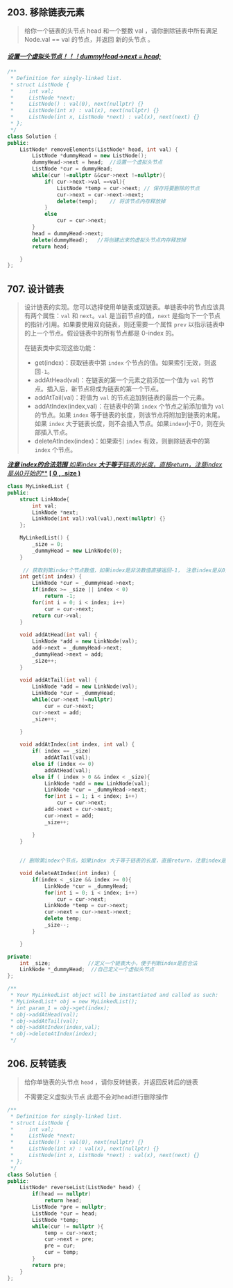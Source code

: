 ## 203. 移除链表元素

> 给你一个链表的头节点 head 和一个整数 val ，请你删除链表中所有满足 Node.val == val 的节点，并返回 新的头节点 。
>
> [203. 移除链表元素]: https://leetcode.cn/problems/remove-linked-list-elements/

#### ***<u>设置一个虚拟头节点！！！dummyHead->next = head;</u>***

```c++
/**
 * Definition for singly-linked list.
 * struct ListNode {
 *     int val;
 *     ListNode *next;
 *     ListNode() : val(0), next(nullptr) {}
 *     ListNode(int x) : val(x), next(nullptr) {}
 *     ListNode(int x, ListNode *next) : val(x), next(next) {}
 * };
 */
class Solution {
public:
    ListNode* removeElements(ListNode* head, int val) {
        ListNode *dummyHead = new ListNode();
        dummyHead->next = head;  //设置一个虚拟头节点
        ListNode *cur = dummyHead;
        while(cur !=nullptr &&cur->next !=nullptr){  
            if( cur->next->val ==val){
                ListNode *temp = cur->next; // 保存将要删除的节点
                cur->next = cur->next->next;
                delete(temp);    // 将该节点内存释放掉
            }
            else
                cur = cur->next;
        }
        head = dummyHead->next;
        delete(dummyHead);   //将创建出来的虚拟头节点内存释放掉
        return head;

    }
};
```

## 707. 设计链表

> [设计链表]: https://leetcode.cn/problems/design-linked-list/
>
> 设计链表的实现。您可以选择使用单链表或双链表。单链表中的节点应该具有两个属性：`val` 和 `next`。`val` 是当前节点的值，`next` 是指向下一个节点的指针/引用。如果要使用双向链表，则还需要一个属性 `prev` 以指示链表中的上一个节点。假设链表中的所有节点都是 0-index 的。
>
> 在链表类中实现这些功能：
>
> - get(index)：获取链表中第 `index` 个节点的值。如果索引无效，则返回`-1`。
> - addAtHead(val)：在链表的第一个元素之前添加一个值为 `val` 的节点。插入后，新节点将成为链表的第一个节点。
> - addAtTail(val)：将值为 `val` 的节点追加到链表的最后一个元素。
> - addAtIndex(index,val)：在链表中的第 `index` 个节点之前添加值为 `val` 的节点。如果 `index` 等于链表的长度，则该节点将附加到链表的末尾。如果 `index` 大于链表长度，则不会插入节点。如果`index`小于0，则在头部插入节点。
> - deleteAtIndex(index)：如果索引 `index` 有效，则删除链表中的第 `index` 个节点。

<u>***注意 index的合法范围**   如果index **大于等于**链表的长度，直接return，注意**index是从0开始的***</u>     **<u>[ 0  , _size )</u>**

```c++
class MyLinkedList {
public:
    struct LinkNode{
        int val;
        LinkNode *next;
        LinkNode(int val):val(val),next(nullptr) {}
    };

    MyLinkedList() {
        _size = 0;
        _dummyHead = new LinkNode(0);
    }
    
     // 获取到第index个节点数值，如果index是非法数值直接返回-1， 注意index是从0开始的，第0个节点就是头结点
    int get(int index) {
        LinkNode *cur = _dummyHead->next;
        if(index >= _size || index < 0)
            return -1;
        for(int i = 0; i < index; i++)
            cur = cur->next;
        return cur->val;
    }
    
    void addAtHead(int val) {
        LinkNode *add = new LinkNode(val);
        add->next = _dummyHead->next;
        _dummyHead->next = add;
        _size++;
    }
    
    void addAtTail(int val) {
        LinkNode *add = new LinkNode(val);
        LinkNode *cur = _dummyHead;
        while(cur->next !=nullptr)
            cur = cur->next;
        cur->next = add;
        _size++;

    }
    
    void addAtIndex(int index, int val) {
        if( index == _size)
            addAtTail(val);
        else if (index <= 0)
            addAtHead(val);
        else if ( index > 0 && index < _size){
            LinkNode *add = new LinkNode(val);
            LinkNode *cur = _dummyHead->next;
            for(int i = 1; i < index; i++)
                cur = cur->next;
            add->next = cur->next;
            cur->next = add;
            _size++;

        }
    }
    
    
    // 删除第index个节点，如果index 大于等于链表的长度，直接return，注意index是从0开始的

    void deleteAtIndex(int index) {
        if(index < _size && index >= 0){
            LinkNode *cur = _dummyHead;
            for(int i = 0; i < index; i++)
                cur = cur->next;
            LinkNode *temp = cur->next;
            cur->next = cur->next->next;
            delete temp;
            _size--;
        }

    }

private:
    int _size;            //定义一个链表大小，便于判断index是否合法
    LinkNode *_dummyHead;  //自己定义一个虚拟头节点
};

/**
 * Your MyLinkedList object will be instantiated and called as such:
 * MyLinkedList* obj = new MyLinkedList();
 * int param_1 = obj->get(index);
 * obj->addAtHead(val);
 * obj->addAtTail(val);
 * obj->addAtIndex(index,val);
 * obj->deleteAtIndex(index);
 */
```



## 206. 反转链表

> [反转链表]: https://leetcode.cn/problems/reverse-linked-list/
>
> 给你单链表的头节点 `head` ，请你反转链表，并返回反转后的链表
>
> 不需要定义虚拟头节点  此题不会对head进行删除操作

```c++
/**
 * Definition for singly-linked list.
 * struct ListNode {
 *     int val;
 *     ListNode *next;
 *     ListNode() : val(0), next(nullptr) {}
 *     ListNode(int x) : val(x), next(nullptr) {}
 *     ListNode(int x, ListNode *next) : val(x), next(next) {}
 * };
 */
class Solution {
public:
    ListNode* reverseList(ListNode* head) {
        if(head == nullptr)
            return head;
        ListNode *pre = nullptr;
        ListNode *cur = head;
        ListNode *temp;
        while(cur != nullptr ){
            temp = cur->next;
            cur->next = pre;
            pre = cur;
            cur = temp;
        }
        return pre;
    }
};
```

